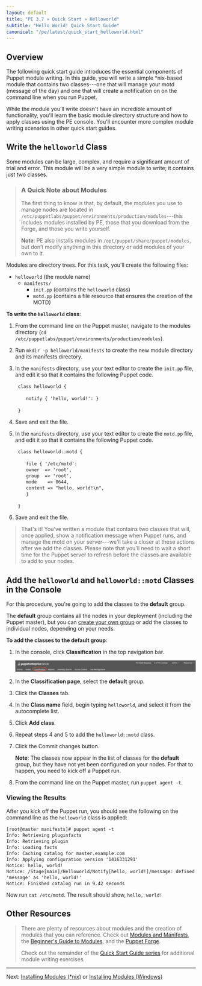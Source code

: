```yaml
---
layout: default
title: "PE 3.7 » Quick Start » Helloworld"
subtitle: "Hello World! Quick Start Guide"
canonical: "/pe/latest/quick_start_helloworld.html" 
---
```


## Overview

The following quick start guide introduces the essential components of Puppet module writing. In this guide, you will write a simple *nix-based module that contains two classes---one that will manage your motd (message of the day) and one that will create a notification on on the command line when you run Puppet. 

While the module you'll write doesn't have an incredible amount of functionality, you'll learn the basic module directory structure and how to apply classes using the PE console. You'll encounter more complex module writing scenarios in other quick start guides. 

## Write the `helloworld` Class

Some modules can be large, complex, and require a significant amount of trial and error. This module will be a very simple module to write; it contains just two classes.  

> ### A Quick Note about Modules
>
>The first thing to know is that, by default, the modules you use to manage nodes are located in `/etc/puppetlabs/puppet/environments/production/modules`---this includes modules installed by PE, those that you download from the Forge, and those you write yourself.
>
>**Note**: PE also installs modules in `/opt/puppet/share/puppet/modules`, but don’t modify anything in this directory or add modules of your own to it.

Modules are directory trees. For this task, you'll create the following files:

 - `helloworld` (the module name)
   - `manifests/`
      - `init.pp` (contains the `helloworld` class)
      - `motd.pp` (contains a file resource that ensures the creation of the MOTD)

**To write the `helloworld` class**:

1. From the command line on the Puppet master, navigate to the modules directory (`cd /etc/puppetlabs/puppet/environments/production/modules`).
2. Run `mkdir -p helloworld/manifests` to create the new module directory and its manifests directory.
3. In the `manifests` directory, use your text editor to create the `init.pp` file, and edit it so that it contains the following Puppet code.

        class helloworld {

           notify { 'hello, world!': }

        }

4. Save and exit the file.
5. In the `manifests` directory, use your text editor to create the `motd.pp` file, and edit it so that it contains the following Puppet code.

        class helloworld::motd {

           file { '/etc/motd':
           owner  => 'root',
           group  => 'root',
           mode    => 0644,
           content => "hello, world!\n",
           }

        }

6. Save and exit the file.

> That's it! You've written a module that contains two classes that will, once applied, show a notification message when Puppet runs, and manage the motd on your server---we'll take a closer at these actions after we add the classes. Please note that you'll need to wait a short time for the Puppet server to refresh before the classes are available to add to your nodes.

## Add the `helloworld` and `helloworld::motd` Classes in the Console

[classification_selector]: ./images/quick/classification_selector.png

For this procedure, you're going to add the classes to the **default** group. 

The **default** group contains all the nodes in your deployment (including the Puppet master), but you can [create your own group](./console_classes_groups.html#creating-new-node-groups) or add the classes to individual nodes, depending on your needs. 

**To add the classes to the default group**:

1. In the console, click __Classification__ in the top navigation bar.

   ![classification selection][classification_selector]

2. In the __Classification page__, select the __default__ group.

3. Click the __Classes__ tab. 
   
4. In the __Class name__ field, begin typing `helloworld`, and select it from the autocomplete list. 

5. Click __Add class__. 

6. Repeat steps 4 and 5 to add the `helloworld::motd` class. 

7. Click the Commit changes button.

   **Note**: The classes now appear in the list of classes for the __default__ group, but they have not yet been configured on your nodes. For that to happen, you need to kick off a Puppet run. 
   
8. From the command line on the Puppet master, run `puppet agent -t`. 

### Viewing the Results

After you kick off the Puppet run, you should see the following on the command line as the `helloworld` class is applied: 

    [root@master manifests]# puppet agent -t
    Info: Retrieving pluginfacts
    Info: Retrieving plugin
    Info: Loading facts
    Info: Caching catalog for master.example.com
    Info: Applying configuration version '1416331291'
    Notice: hello, world!
    Notice: /Stage[main]/Helloworld/Notify[hello, world!]/message: defined 'message' as 'hello, world!'
    Notice: Finished catalog run in 9.42 seconds
    
Now run `cat /etc/motd`. The result should show, `hello, world!`    

## Other Resources

>There are plenty of resources about modules and the creation of modules that you can reference. Check out [Modules and Manifests](./puppet_modules_manifests.html), the [Beginner's Guide to Modules](/guides/module_guides/bgtm.html), and the [Puppet Forge](https://forge.puppetlabs.com/).
>
> Check out the remainder of the [Quick Start Guide series](./quick_start.html) for additional module writing exercises. 

---------
Next: [Installing Modules (*nix)](./quick_start_module_install_nix.html) or [Installing Modules (Windows)](./quick_start_module_install_windows.html)
